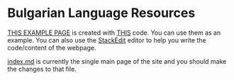 # Bulgarian Language Resources

[THIS EXAMPLE PAGE](https://pages-themes.github.io/cayman/) is created with [THIS](https://github.com/pages-themes/cayman/blob/master/index.md?plain=1) code. You can use them as an example. You can also use the [StackEdit](https://stackedit.io/app) editor to help you write the code/content of the webpage. 

[index.md](https://github.com/mystiquewolf/bulgarian-language-resources/blob/main/index.md?plain=1) is currently the single main page of the site and you should make the changes to that file.
